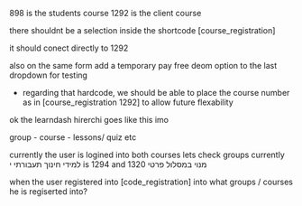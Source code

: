 898 is the students course
1292 is the client course

there shouldnt be a selection inside the shortcode 
[course_registration]

 it should conect directly to 1292

also on the same form add a temporary pay free deom option to the last dropdown for testing


- regarding that hardcode, we should be able to place the course number as in  [course_registration 1292] to allow future flexability


ok the learndash hirerchi goes like this imo

group - course - lessons/ quiz etc

currently the user is logined into both courses 
lets check groups
currently 
למידי חינוך תעבורתי י
is 1294
and
מנוי במסלול פרטי
1320

when the user registered into
[code_registration]
into what groups / courses he is regiserted into?